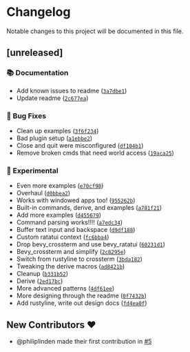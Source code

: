 # Changelog

Notable changes to this project will be documented in this file.

## [unreleased]

### 📚 Documentation

- Add known issues to readme ([`3a7dbe1`](https://github.com/philiplinden/bevy_repl/commit/3a7dbe1c7eb931a82a4b755f797e2d92aaea7bef))
- Update readme ([`2c677ea`](https://github.com/philiplinden/bevy_repl/commit/2c677eaccfe6626643f34878005a44c9e3c387ed))

### 🐛 Bug Fixes

- Clean up examples ([`3f6f234`](https://github.com/philiplinden/bevy_repl/commit/3f6f23478cb7fbd01e5b454cc2b9fa93857ff8d5))
- Bad plugin setup ([`a1ebbe2`](https://github.com/philiplinden/bevy_repl/commit/a1ebbe262f5e09933b2085c6acf93c0ff20bbb93))
- Close and quit were misconfigured ([`df104b1`](https://github.com/philiplinden/bevy_repl/commit/df104b1c2d681092473b18b247078bd3cd033c64))
- Remove broken cmds that need world access ([`19aca25`](https://github.com/philiplinden/bevy_repl/commit/19aca254c1bdd550ea37cc8e835d5ae61730bad3))

### 🧪 Experimental

- Even more examples ([`e70cf98`](https://github.com/philiplinden/bevy_repl/commit/e70cf9878b71bdbe277cfddfa1c6b983c0b28bf5))
- Overhaul ([`d0bbea2`](https://github.com/philiplinden/bevy_repl/commit/d0bbea2136678e53368615042bd024a6e4b8e075))
- Works with windowed apps too! ([`955262b`](https://github.com/philiplinden/bevy_repl/commit/955262b2e3b1df9d111bc8fc3851bc3f19fb2c06))
- Built-in commands, derive, and examples ([`a781f21`](https://github.com/philiplinden/bevy_repl/commit/a781f21f1222fb4c32c9b9307cff1b6074fd6329))
- Add more examples ([`d455679`](https://github.com/philiplinden/bevy_repl/commit/d4556793a22b81c1774cdc0cc951ae582520fe45))
- Command parsing works!!!! ([`a7edc34`](https://github.com/philiplinden/bevy_repl/commit/a7edc347aa086fe86df68ca95545277dce122ed3))
- Buffer text input and backspace ([`d9df188`](https://github.com/philiplinden/bevy_repl/commit/d9df188f28192f5d195f49c51f1842040da0e066))
- Custom ratatui context ([`fc6bba4`](https://github.com/philiplinden/bevy_repl/commit/fc6bba4f7a055d17baa655232bd9ce259dae3703))
- Drop bevy_crossterm and use bevy_ratatui ([`60231d1`](https://github.com/philiplinden/bevy_repl/commit/60231d1eaec85576ec8de5e6b330f41dba88506a))
- Bevy_crossterm and simplify ([`2c8295e`](https://github.com/philiplinden/bevy_repl/commit/2c8295ea553e6e66f28716d33e740b86c78fbfbc))
- Switch from rustyline to crossterm ([`3bda182`](https://github.com/philiplinden/bevy_repl/commit/3bda18256f6c90c34547ae6345172d4d95a8ffa5))
- Tweaking the derive macros ([`ad8421b`](https://github.com/philiplinden/bevy_repl/commit/ad8421ba2191beb8d994fe792e465b2474aa66c1))
- Cleanup ([`b331b52`](https://github.com/philiplinden/bevy_repl/commit/b331b52685b0ccca1616ce20cb255c5ce6576266))
- Derive ([`2ed17bc`](https://github.com/philiplinden/bevy_repl/commit/2ed17bc2fe412cf78d565dd24f38d7281d4ac138))
- More advanced patterns ([`4df61ee`](https://github.com/philiplinden/bevy_repl/commit/4df61ee8a5455010b1d589bc1fd4d6b258406748))
- More designing through the readme ([`0f7432b`](https://github.com/philiplinden/bevy_repl/commit/0f7432be047520eb1b16e599df585c0cf9ba9994))
- Add rustyline, write out design docs ([`fd4ea0f`](https://github.com/philiplinden/bevy_repl/commit/fd4ea0f9ed8be49b0333468f540dbebf32a5fa49))


## New Contributors ❤️

* @philiplinden made their first contribution in [#5](https://github.com/philiplinden/bevy_repl/pull/5)
<!-- generated by git-cliff -->
